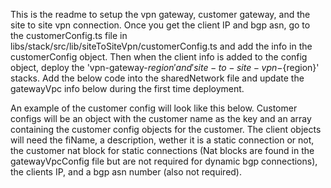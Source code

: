 This is the readme to setup the vpn gateway, customer gateway, and the site to site vpn connection.
Once you get the client IP and bgp asn, go to the customerConfig.ts file in libs/stack/src/lib/siteToSiteVpn/customerConfig.ts and add the info in the customerConfig object.
Then when the client info is added to the config object, deploy the 'vpn-gateway-${region}' and 'site-to-site-vpn-${region}' stacks.
Add the below code into the sharedNetwork file and update the gatewayVpc info below during the first time deployment.

  <!-- /**
   * Creates the VPN Gateway, customer gateways, and site to site VPN connections
   */
  private createSiteToSiteConnection(): void {
    const vpnGatewayStack = new DfVpnGatewayStack(
      'vpn-gateway-primary',
      this.stackConfig,
      {
        region: Constants.AWS_REGION_ALIASES.DF_PRIMARY,
        gatewayVpc:
          this.platformSandboxSharedNetworkStackPrimary.gatewayVpcConstruct,
      }
    );
    new DfSiteToSiteVpnStack('site-to-site-vpn-primary', this.stackConfig, {
      vpnGw: vpnGatewayStack.vpnGateway,
      region: Constants.AWS_REGION_ALIASES.DF_PRIMARY,
      gatewayVpc:
        this.platformSandboxSharedNetworkStackPrimary.gatewayVpcConstruct,
    });
  } -->

An example of the customer config will look like this below. Customer configs will be an object with the customer name as the key and an array containing the customer config objects for the customer. The client objects will need the fiName, a description, wether it is a static connection or not, the customer nat block for static connections (Nat blocks are found in the gatewayVpcConfig file but are not required for dynamic bgp connections), the clients IP, and a bgp asn number (also not required).

  <!-- {
    Example object that can be removed once we get a clients info
    testClient1: [
      {
        fiName: 'alanisTestEwb',
        description: 'mpls1',
        staticConnection: true,
        customerNatBlock: DfAccounts.accounts.platformSandboxSharedNetwork.vpcCidrs.gateway
            .gateway.primary.subnets.clients.eastWestBank.customerNat.uat,
        clientIp: '84.203.115.47',
        bgpAsn: '65021',
      },
    ],
  }; -->
